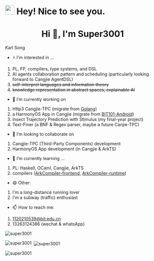 <h1><img src="https://emojis.slackmojis.com/emojis/images/1531849430/4246/blob-sunglasses.gif?1531849430" width="30"/> Hey! Nice to see you.</h1>
<h1 align="center">Hi 👋, I'm Super3001</h1>

Karl Song

- ⚡ I'm interested in ...
1. PL, FP, compilers, type systems, and DSL
2. AI agents collaboration pattern and scheduling (particularly looking forward to Cangjie AgentDSL)
3. ~~self-interpret languages and information theory~~
4. ~~knowledge representation in abstract spaces, explainable AI~~

- 🔭 I’m currently working on
1. Http3 Cangjie-TPC (migrate from [Golang](https://github.com/quic-go/quic-go))
2. a HarmonyOS App in Cangjie (migrate from [BIT101-Android](https://github.com/BIT101-dev/BIT101-Android))
3. Insect Trajectory Prediction with Stimulus (my final-year project)
4. Text-Finer (a BNF & Regex parser, maybe a future Canjie-TPC)

- 👯 I’m looking to collaborate on
1. Cangjie-TPC (Third-Party Components) development
2. HarmonyOS App development (in Cangjie & ArkTS)

- 🌱 I’m currently learning ...
1. PL: Haskell, OCaml, Cangjie, ArkTS
2. compilers ([ArkCompiler-frontend](https://gitee.com/openharmony/arkcompiler_ets_frontend), [ArkCompiler-runtime](https://gitee.com/openharmony/arkcompiler_runtime_core))

- 😄 Other:
1. I'm a long-distance running lover
2. I'm a subway (traffic) enthusiast

- 📫 How to reach me:
1. 1120210539@bit.edu.cn
2. 13263124386 (wechat & whatsApp)

<p align="left"> <img src="https://komarev.com/ghpvc/?username=super3001&label=Profile%20views&color=0e75b6&style=flat" alt="super3001" /> </p>

<p><img align="left" src="https://github-readme-stats.vercel.app/api/top-langs?username=super3001&show_icons=true&locale=en&layout=compact" alt="super3001" /></p>

<p>&nbsp;<img align="center" src="https://github-readme-stats.vercel.app/api?username=super3001&show_icons=true&locale=en" alt="super3001" /></p>

<p><img align="center" src="https://github-readme-streak-stats.herokuapp.com/?user=super3001&" alt="super3001" /></p>

<!--
**Super3001/Super3001** is a ✨ _special_ ✨ repository because its `README.md` (this file) appears on your GitHub profile.

Here are some ideas to get you started:

- 🔭 I’m currently working on ...
- 🌱 I’m currently learning ...
- 👯 I’m looking to collaborate on ...
- 🤔 I’m looking for help with ...
- 💬 Ask me about ...
- 📫 How to reach me: ...
- 😄 Pronouns: ...
- ⚡ Fun fact: ...
-->
